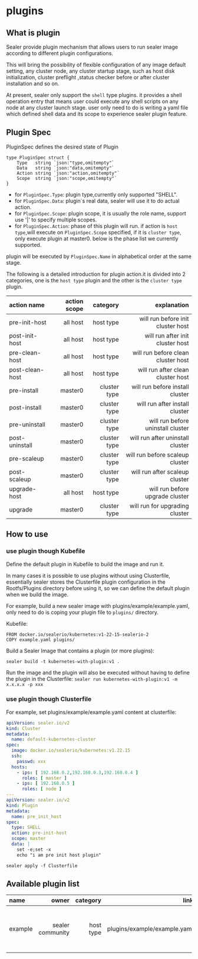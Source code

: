 # plugins

## What is plugin

Sealer provide plugin mechanism that allows users to run sealer image according to different plugin configurations.

This will bring the possibility of flexible configuration of any image default setting, any cluster node, any cluster
startup stage, such as host disk initialization, cluster preflight ,status checker before or after cluster installation
and so on.

At present, sealer only support the `shell` type plugins. it provides a shell operation entry that means user could
execute any shell scripts on any node at any cluster launch stage. user only need to do is writing a yaml file which
defined shell data and its scope to experience sealer plugin feature.

## Plugin Spec

PluginSpec defines the desired state of Plugin

```
type PluginSpec struct {
	Type   string `json:"type,omitempty"`
	Data   string `json:"data,omitempty"`
	Action string `json:"action,omitempty"`
	Scope  string `json:"scope,omitempty"`
}
```

* for `PluginSpec.Type`: plugin type,currently only supported "SHELL".
* for `PluginSpec.Data`: plugin`s real data, sealer will use it to do actual action.
* for `PluginSpec.Scope`: plugin scope, it is usually the role name, support use '|' to specify multiple scopes.
* for `PluginSpec.Action`: phase of this plugin will run. if action is `host type`,will execute on `PluginSpec.Scope`
  specified, if it is `cluster type`, only execute plugin at master0. below is the phase list we currently supported.

plugin will be executed by `PluginSpec.Name` in alphabetical order at the same stage.

The following is a detailed introduction for plugin action.it is divided into 2 categories, one is the `host type`
plugin and the other is the `cluster type` plugin.

| action name | action scope | category| explanation |
| :-----| ----: | ----: |----: |
| pre-init-host | all host |host type | will run before init cluster host |
| post-init-host | all host | host type| will run after init cluster host  |
| pre-clean-host | all host | host type| will run before clean cluster host  |
| post-clean-host | all host | host type| will run after clean cluster host  |
| pre-install | master0 | cluster type| will run before install cluster |
| post-install | master0 |cluster type | will run after install cluster  |
| pre-uninstall | master0 |cluster type | will run before uninstall cluster |
| post-uninstall | master0 | cluster type| will run after uninstall cluster  |
| pre-scaleup | master0 | cluster type| will run before scaleup cluster |
| post-scaleup | master0 | cluster type| will run after scaleup cluster  |
| upgrade-host | all host | host type| will run before upgrade cluster  |
| upgrade | master0 | cluster type| will run for upgrading cluster  |

## How to use

### use plugin though Kubefile

Define the default plugin in Kubefile to build the image and run it.

In many cases it is possible to use plugins without using Clusterfile, essentially sealer stores the Clusterfile plugin
configuration in the Rootfs/Plugins directory before using it, so we can define the default plugin when we build the
image.

For example, build a new sealer image with plugins/example/example.yaml, only need to do is coping your plugin file
to `plugins/` directory.

Kubefile:

```shell script
FROM docker.io/sealerio/kubernetes:v1-22-15-sealerio-2
COPY example.yaml plugins/
```

Build a Sealer Image that contains a plugin (or more plugins):

```shell script
sealer build -t kubernetes-with-plugin:v1 .
```

Run the image and the plugin will also be executed without having to define the plugin in the Clusterfile:
`sealer run kubernetes-with-plugin:v1 -m x.x.x.x -p xxx`

### use plugin though Clusterfile

For example, set plugins/example/example.yaml content at clusterfile:

```yaml
apiVersion: sealer.io/v2
kind: Cluster
metadata:
  name: default-kubernetes-cluster
spec:
  image: docker.io/sealerio/kubernetes:v1.22.15
  ssh:
    passwd: xxx
  hosts:
    - ips: [ 192.168.0.2,192.168.0.3,192.168.0.4 ]
      roles: [ master ]
    - ips: [ 192.168.0.5 ]
      roles: [ node ]
---
apiVersion: sealer.io/v2
kind: Plugin
metadata:
  name: pre_init_host
spec:
  type: SHELL
  action: pre-init-host
  scope: master
  data: |
    set -e;set -x
    echo "i am pre init host plugin"
```

```shell script
sealer apply -f Clusterfile
```

## Available plugin list

| name | owner | category| link | description |
| :-----| ----: | ----: |----: |----: |
| example | sealer community | host type | plugins/example/example.yaml| just a little plugin example for user to quickly experience |
